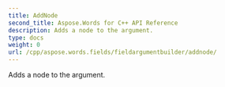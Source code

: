 ```yaml
---
title: AddNode
second_title: Aspose.Words for C++ API Reference
description: Adds a node to the argument. 
type: docs
weight: 0
url: /cpp/aspose.words.fields/fieldargumentbuilder/addnode/
---
```


Adds a node to the argument. 

